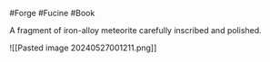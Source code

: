 #Forge #Fucine #Book 

A fragment of iron-alloy meteorite carefully inscribed and polished.

![[Pasted image 20240527001211.png]]
